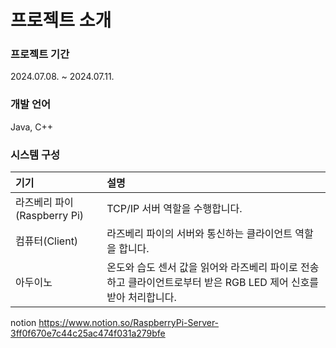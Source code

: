 # 프로젝트 소개
### 프로젝트 기간
2024.07.08. ~ 2024.07.11.

### 개발 언어
Java, C++

### 시스템 구성
| 기기 | 설명 |
|:----|:---------|
|라즈베리 파이(Raspberry Pi)|TCP/IP 서버 역할을 수행합니다.|
|컴퓨터(Client)|라즈베리 파이의 서버와 통신하는 클라이언트 역할을 합니다.|
|아두이노|온도와 습도 센서 값을 읽어와 라즈베리 파이로 전송하고 클라이언트로부터 받은 RGB LED 제어 신호를 받아 처리합니다.|

notion
https://www.notion.so/RaspberryPi-Server-3ff0f670e7c44c25ac474f031a279bfe
